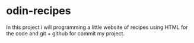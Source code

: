 # odin-recipes

In this project i will programming a little website of recipes using HTML for the code and git + github for commit my project.